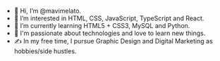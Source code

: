 - 👋 Hi, I’m @mavimelato.
- 👀 I’m interested in HTML, CSS, JavaScript, TypeScript and React. 
- 🌱 I’m currently learning HTML5 + CSS3, MySQL and Python.
- 💞️ I'm passionate about technologies and love to learn new things.
- ✍️ In my free time, I pursue Graphic Design and Digital Marketing as hobbies/side hustles.

<!---
mavimelato/mavimelato is a ✨ special ✨ repository because its `README.md` (this file) appears on your GitHub profile.
You can click the Preview link to take a look at your changes.
--->
